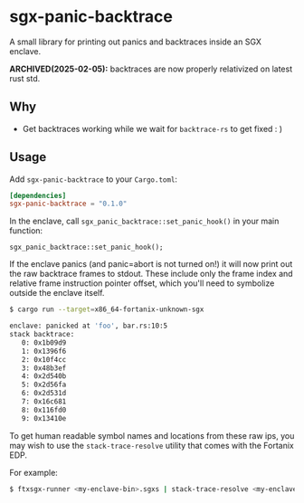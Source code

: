 # sgx-panic-backtrace

A small library for printing out panics and backtraces inside an SGX enclave.

**ARCHIVED(2025-02-05):** backtraces are now properly relativized on latest rust std.

## Why

+ Get backtraces working while we wait for `backtrace-rs` to get fixed : )

## Usage

Add `sgx-panic-backtrace` to your `Cargo.toml`:

```toml
[dependencies]
sgx-panic-backtrace = "0.1.0"
```


In the enclave, call `sgx_panic_backtrace::set_panic_hook()` in your main
function:

```rust,no_run
sgx_panic_backtrace::set_panic_hook();
```

If the enclave panics (and panic=abort is not turned on!) it will now print
out the raw backtrace frames to stdout. These include only the frame index
and relative frame instruction pointer offset, which you'll need to symbolize
outside the enclave itself.

```bash
$ cargo run --target=x86_64-fortanix-unknown-sgx

enclave: panicked at 'foo', bar.rs:10:5
stack backtrace:
   0: 0x1b09d9
   1: 0x1396f6
   2: 0x10f4cc
   3: 0x48b3ef
   4: 0x2d540b
   5: 0x2d56fa
   6: 0x2d531d
   7: 0x16c681
   8: 0x116fd0
   9: 0x13410e
```

To get human readable symbol names and locations from these raw ips, you may
wish to use the `stack-trace-resolve` utility that comes with the Fortanix
EDP.

For example:

```bash
$ ftxsgx-runner <my-enclave-bin>.sgxs | stack-trace-resolve <my-enclave-bin>
```
